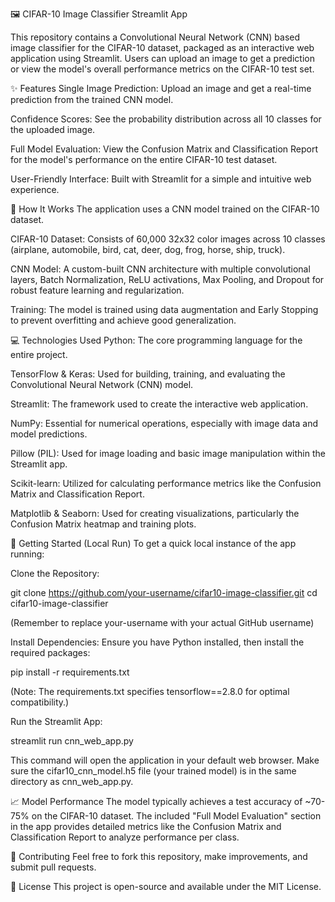 🖼️ CIFAR-10 Image Classifier Streamlit App

This repository contains a Convolutional Neural Network (CNN) based image classifier for the CIFAR-10 dataset, packaged as an interactive web application using Streamlit. Users can upload an image to get a prediction or view the model's overall performance metrics on the CIFAR-10 test set.

✨ Features
Single Image Prediction: Upload an image and get a real-time prediction from the trained CNN model.

Confidence Scores: See the probability distribution across all 10 classes for the uploaded image.

Full Model Evaluation: View the Confusion Matrix and Classification Report for the model's performance on the entire CIFAR-10 test dataset.

User-Friendly Interface: Built with Streamlit for a simple and intuitive web experience.

🚀 How It Works
The application uses a CNN model trained on the CIFAR-10 dataset.

CIFAR-10 Dataset: Consists of 60,000 32x32 color images across 10 classes (airplane, automobile, bird, cat, deer, dog, frog, horse, ship, truck).

CNN Model: A custom-built CNN architecture with multiple convolutional layers, Batch Normalization, ReLU activations, Max Pooling, and Dropout for robust feature learning and regularization.

Training: The model is trained using data augmentation and Early Stopping to prevent overfitting and achieve good generalization.

💻 Technologies Used
Python: The core programming language for the entire project.

TensorFlow & Keras: Used for building, training, and evaluating the Convolutional Neural Network (CNN) model.

Streamlit: The framework used to create the interactive web application.

NumPy: Essential for numerical operations, especially with image data and model predictions.

Pillow (PIL): Used for image loading and basic image manipulation within the Streamlit app.

Scikit-learn: Utilized for calculating performance metrics like the Confusion Matrix and Classification Report.

Matplotlib & Seaborn: Used for creating visualizations, particularly the Confusion Matrix heatmap and training plots.

🏁 Getting Started (Local Run)
To get a quick local instance of the app running:

Clone the Repository:

git clone https://github.com/your-username/cifar10-image-classifier.git
cd cifar10-image-classifier

(Remember to replace your-username with your actual GitHub username)

Install Dependencies:
Ensure you have Python installed, then install the required packages:

pip install -r requirements.txt

(Note: The requirements.txt specifies tensorflow==2.8.0 for optimal compatibility.)

Run the Streamlit App:

streamlit run cnn_web_app.py

This command will open the application in your default web browser. Make sure the cifar10_cnn_model.h5 file (your trained model) is in the same directory as cnn_web_app.py.

📈 Model Performance
The model typically achieves a test accuracy of ~70-75% on the CIFAR-10 dataset. The included "Full Model Evaluation" section in the app provides detailed metrics like the Confusion Matrix and Classification Report to analyze performance per class.

🤝 Contributing
Feel free to fork this repository, make improvements, and submit pull requests.

📄 License
This project is open-source and available under the MIT License.
